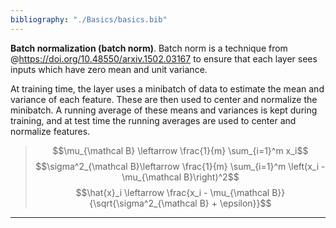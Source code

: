 ```yaml
---
bibliography: "./Basics/basics.bib"
---
```


**Batch normalization (batch norm)**. Batch norm is a technique from @https://doi.org/10.48550/arxiv.1502.03167 to ensure that each layer sees inputs which have zero mean and unit variance.

At training time, the layer uses a minibatch of data to estimate the mean and variance of each feature. These are then used to center and normalize the minibatch. A running average of these means and variances is kept during training, and at test time the running averages are used to center and normalize features.

> $$\mu_{\mathcal B} \leftarrow \frac{1}{m} \sum_{i=1}^m x_i$$
> $$\sigma^2_{\mathcal B}\leftarrow \frac{1}{m} \sum_{i=1}^m \left(x_i - \mu_{\mathcal B}\right)^2$$
> $$\hat{x}_i \leftarrow \frac{x_i - \mu_{\mathcal B}}{\sqrt{\sigma^2_{\mathcal B} + \epsilon}}$$

---